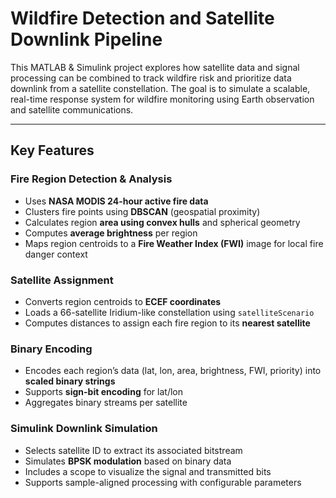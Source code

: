 # Wildfire Detection and Satellite Downlink Pipeline

This MATLAB & Simulink project explores how satellite data and signal processing can be combined to track wildfire risk and prioritize data downlink from a satellite constellation. The goal is to simulate a scalable, real-time response system for wildfire monitoring using Earth observation and satellite communications.

---

## Key Features

### Fire Region Detection & Analysis
- Uses **NASA MODIS 24-hour active fire data**
- Clusters fire points using **DBSCAN** (geospatial proximity)
- Calculates region **area using convex hulls** and spherical geometry
- Computes **average brightness** per region
- Maps region centroids to a **Fire Weather Index (FWI)** image for local fire danger context

### Satellite Assignment
- Converts region centroids to **ECEF coordinates**
- Loads a 66-satellite Iridium-like constellation using `satelliteScenario`
- Computes distances to assign each fire region to its **nearest satellite**

### Binary Encoding
- Encodes each region’s data (lat, lon, area, brightness, FWI, priority) into **scaled binary strings**
- Supports **sign-bit encoding** for lat/lon
- Aggregates binary streams per satellite

### Simulink Downlink Simulation
- Selects satellite ID to extract its associated bitstream
- Simulates **BPSK modulation** based on binary data
- Includes a scope to visualize the signal and transmitted bits
- Supports sample-aligned processing with configurable parameters



